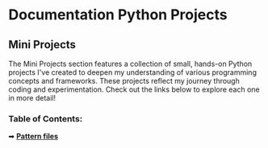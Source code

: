 # Documentation Python Projects

## Mini Projects
The Mini Projects section features a collection of small, hands-on Python projects I've created to deepen my understanding of various programming concepts and frameworks. Тhese projects reflect my journey through coding and experimentation. Check out the links below to explore each one in more detail!

### Table of Contents:
➡ [**Pattern files**](https://github.com/MartinVrb/Python-Projects/1.Mini-Projects/tree/main/1.Pattern-files)
